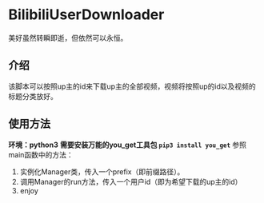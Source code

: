 # BilibiliUserDownloader
美好虽然转瞬即逝，但依然可以永恒。
## 介绍
该脚本可以按照up主的id来下载up主的全部视频，视频将按照up的id以及视频的标题分类放好。
## 使用方法
**环境：python3**
**需要安装万能的you_get工具包 ```pip3 install you_get```**
参照main函数中的方法：
1. 实例化Manager类，传入一个prefix（即前缀路径）。
2. 调用Manager的run方法，传入一个用户id（即为希望下载的up主的id）
3. enjoy
